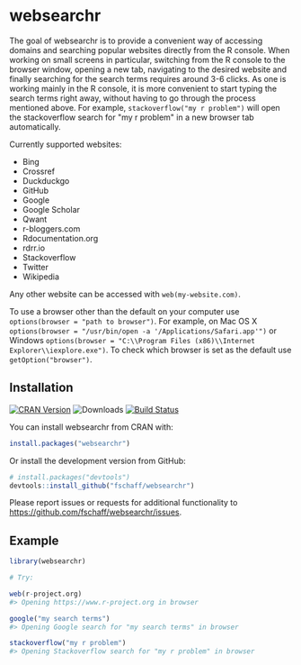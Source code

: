 
<!-- README.md is generated from README.Rmd. Please edit that file -->
websearchr
==========

The goal of websearchr is to provide a convenient way of accessing domains and searching popular websites directly from the R console. When working on small screens in particular, switching from the R console to the browser window, opening a new tab, navigating to the desired website and finally searching for the search terms requires around 3-6 clicks. As one is working mainly in the R console, it is more convenient to start typing the search terms right away, without having to go through the process mentioned above. For example, `stackoverflow("my r problem")` will open the stackoverflow search for "my r problem" in a new browser tab automatically.

Currently supported websites:

-   Bing
-   Crossref
-   Duckduckgo
-   GitHub
-   Google
-   Google Scholar
-   Qwant
-   r-bloggers.com
-   Rdocumentation.org
-   rdrr.io
-   Stackoverflow
-   Twitter
-   Wikipedia

Any other website can be accessed with `web(my-website.com)`.

To use a browser other than the default on your computer use `options(browser = "path to browser")`. For example, on Mac OS X `options(browser = "/usr/bin/open -a '/Applications/Safari.app'")` or Windows `options(browser = "C:\\Program Files (x86)\\Internet Explorer\\iexplore.exe")`. To check which browser is set as the default use `getOption("browser")`.

Installation
------------

[![CRAN Version](https://www.r-pkg.org/badges/version/websearchr)](https://cran.r-project.org/package=websearchr) ![Downloads](https://cranlogs.r-pkg.org/badges/websearchr) [![Build Status](https://travis-ci.org/fschaff/websearchr.svg?branch=master)](https://travis-ci.org/fschaff/websearchr)

You can install websearchr from CRAN with:

``` r
install.packages("websearchr")
```

Or install the development version from GitHub:

``` r
# install.packages("devtools")
devtools::install_github("fschaff/websearchr")
```

Please report issues or requests for additional functionality to <https://github.com/fschaff/websearchr/issues>.

Example
-------

``` r
library(websearchr)

# Try:

web(r-project.org)
#> Opening https://www.r-project.org in browser

google("my search terms")
#> Opening Google search for "my search terms" in browser

stackoverflow("my r problem")
#> Opening Stackoverflow search for "my r problem" in browser
```
